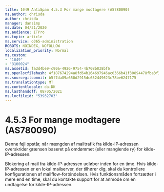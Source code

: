 ```yaml
---
title: 1049 AntiSpam 4.5.3 For mange modtagere (AS780090)
ms.author: chrisda
author: chrisda
manager: dansimp
ms.date: 04/21/2020
ms.audience: ITPro
ms.topic: article
ms.service: o365-administration
ROBOTS: NOINDEX, NOFOLLOW
localization_priority: Normal
ms.custom:
- "1049"
- "3100024"
ms.assetid: fa3d4be9-c90a-4926-9754-4b708b038bf6
ms.openlocfilehash: 4f187674294a8fd64b164697946ac0366b41f30894478fba3f37843730f445d8
ms.sourcegitcommit: b5f7da89a650d2915dc652449623c78be6247175
ms.translationtype: MT
ms.contentlocale: da-DK
ms.lasthandoff: 08/05/2021
ms.locfileid: "53932703"
---
```

# <a name="453-too-many-recipients-as780090"></a>4.5.3 For mange modtagere (AS780090)

Denne fejl opstår, når mængden af mailtrafik fra kilde-IP-adressen overskrider grænsen baseret på omdømmet (eller manglende ry) for kilde-IP-adressen.

Blokering af mail fra kilde-IP-adressen udløber inden for en time. Hvis kilde-IP-adressen er en lokal mailserver, der tilhører dig, skal du kontrollere konfigurationen af mailflow-forbindelsen. Hvis funktionsmåden fortsætter i mere end en time, skal du kontakte support for at anmode om en undtagelse for kilde-IP-adressen.
